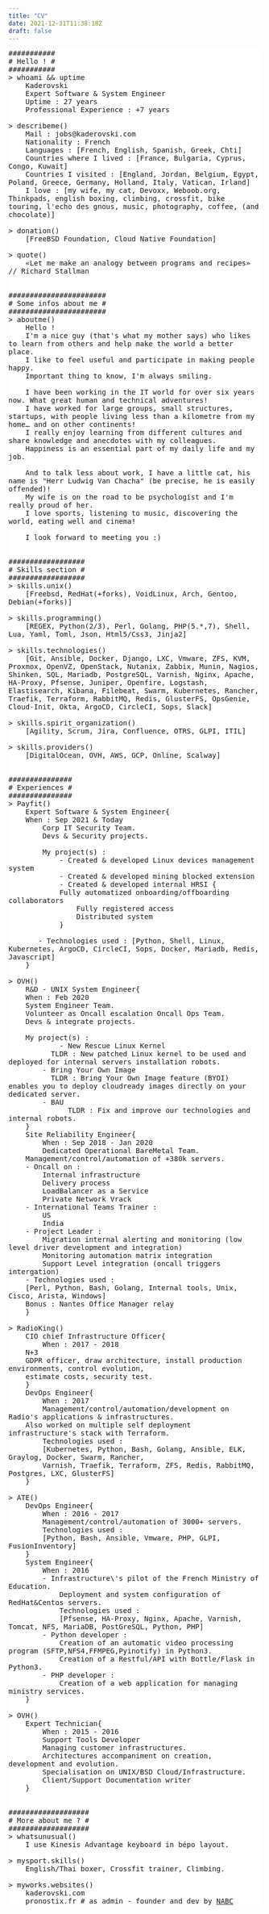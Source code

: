 ```yaml
---
title: "CV"
date: 2021-12-31T11:38:18Z
draft: false
---
```


<style>
pre {
    white-space: pre-wrap;       /* Since CSS 2.1 */
    white-space: -moz-pre-wrap;  /* Mozilla, since 1999 */
    white-space: -pre-wrap;      /* Opera 4-6 */
    white-space: -o-pre-wrap;    /* Opera 7 */
    word-wrap: break-word;       /* Internet Explorer 5.5+ */
}
</style>

<pre style="background-color: #ffffff !important;">
###########
# Hello ! #
###########
> whoami && uptime
    Kaderovski
    Expert Software & System Engineer
    Uptime : 27 years
    Professional Experience : +7 years

> describeme()
    Mail : jobs@kaderovski.com
    Nationality : French
    Languages : [French, English, Spanish, Greek, Chti]
    Countries where I lived : [France, Bulgaria, Cyprus, Congo, Kuwait]
    Countries I visited : [England, Jordan, Belgium, Egypt, Poland, Greece, Germany, Holland, Italy, Vatican, Irland]
    I love : [my wife, my cat, Devoxx, Weboob.org, Thinkpads, english boxing, climbing, crossfit, bike touring, l'echo des gnous, music, photography, coffee, (and chocolate)]

> donation()
    [FreeBSD Foundation, Cloud Native Foundation]

> quote()
    «Let me make an analogy between programs and recipes» // Richard Stallman


#######################
# Some infos about me #
#######################
> aboutme()
    Hello !
    I'm a nice guy (that's what my mother says) who likes to learn from others and help make the world a better place. 
    I like to feel useful and participate in making people happy.
    Important thing to know, I'm always smiling.
    
    I have been working in the IT world for over six years now. What great human and technical adventures! 
    I have worked for large groups, small structures, startups, with people living less than a kilometre from my home… and on other continents! 
    I really enjoy learning from different cultures and share knowledge and anecdotes with my colleagues.
    Happiness is an essential part of my daily life and my job.
    
    And to talk less about work, I have a little cat, his name is "Herr Ludwig Van Chacha" (be precise, he is easily offended)!
    My wife is on the road to be psychologist and I'm really proud of her.
    I love sports, listening to music, discovering the world, eating well and cinema!
    
    I look forward to meeting you :)


##################
# Skills section #
##################
> skills.unix()
    [Freebsd, RedHat(+forks), VoidLinux, Arch, Gentoo, Debian(+forks)]

> skills.programming()
    [REGEX, Python(2/3), Perl, Golang, PHP(5.*,7), Shell, Lua, Yaml, Toml, Json, Html5/Css3, Jinja2]

> skills.technologies()
    [Git, Ansible, Docker, Django, LXC, Vmware, ZFS, KVM, Proxmox, OpenVZ, OpenStack, Nutanix, Zabbix, Munin, Nagios, Shinken, SQL, Mariadb, PostgreSQL, Varnish, Nginx, Apache, HA-Proxy, Pfsense, Juniper, Openfire, Logstash, Elastisearch, Kibana, Filebeat, Swarm, Kubernetes, Rancher, Traefik, Terraform, RabbitMQ, Redis, GlusterFS, OpsGenie, Cloud-Init, Okta, ArgoCD, CircleCI, Sops, Slack]

> skills.spirit_organization()
    [Agility, Scrum, Jira, Confluence, OTRS, GLPI, ITIL]

> skills.providers()
    [DigitalOcean, OVH, AWS, GCP, Online, Scalway]


###############
# Experiences #
###############
> Payfit()
    Expert Software & System Engineer{
	When : Sep 2021 & Today
        Corp IT Security Team.
        Devs & Security projects.

        My project(s) :
            - Created & developed Linux devices management system
            - Created & developed mining blocked extension
            - Created & developed internal HRSI {
	    	Fully automatized onboarding/offboarding collaborators
                Fully registered access
                Distributed system
            }

       - Technologies used : [Python, Shell, Linux, Kubernetes, ArgoCD, CircleCI, Sops, Docker, Mariadb, Redis, Javascript]
    }

> OVH()
    R&D - UNIX System Engineer{
	When : Feb 2020
	System Engineer Team.
	Volunteer as Oncall escalation Oncall Ops Team.
	Devs & integrate projects.
	
	My project(s) :
            - New Rescue Linux Kernel
	      TLDR : New patched Linux kernel to be used and deployed for internal servers installation robots.
	    - Bring Your Own Image
	      TLDR : Bring Your Own Image feature (BYOI) enables you to deploy cloudready images directly on your dedicated server.
	    - BAU
              TLDR : Fix and improve our technologies and internal robots. 
    }
    Site Reliability Engineer{
        When : Sep 2018 - Jan 2020
        Dedicated Operational BareMetal Team.
	Management/control/automation of +380k servers.
	- Oncall on :
	    Internal infrastructure
	    Delivery process
	    LoadBalancer as a Service
	    Private Network Vrack
	- International Teams Trainer :
	    US
	    India
	- Project Leader :
	    Migration internal alerting and monitoring (low level driver development and integration)
	    Monitoring automation matrix integration
	    Support Level integration (oncall triggers intergation)
	- Technologies used :
	[Perl, Python, Bash, Golang, Internal tools, Unix, Cisco, Arista, Windows]
	Bonus : Nantes Office Manager relay
    }

> RadioKing()
    CIO chief Infrastructure Officer{
        When : 2017 - 2018
	N+3
	GDPR officer, draw architecture, install production environments, control evolution, 
	estimate costs, security test.
    }
    DevOps Engineer{
        When : 2017
        Management/control/automation/development on Radio's applications & infrastructures.
	Also worked on multiple self deployment infrastructure's stack with Terraform.
        Technologies used :
        [Kubernetes, Python, Bash, Golang, Ansible, ELK, Graylog, Docker, Swarm, Rancher,
        Varnish, Traefik, Terraform, ZFS, Redis, RabbitMQ, Postgres, LXC, GlusterFS]
    }

> ATE()
    DevOps Engineer{
        When : 2016 - 2017
        Management/control/automation of 3000+ servers.
        Technologies used :
        [Python, Bash, Ansible, Vmware, PHP, GLPI, FusionInventory]
    }
    System Engineer{
        When : 2016
        - Infrastructure\'s pilot of the French Ministry of Education.
            Deployment and system configuration of RedHat&Centos servers.
            Technologies used :
            [Pfsense, HA-Proxy, Nginx, Apache, Varnish, Tomcat, NFS, MariaDB, PostGreSQL, Python, PHP]
        - Python developer :
            Creation of an automatic video processing program (SFTP,NFS4,FFMPEG,Pyinotify) in Python3.
            Creation of a Restful/API with Bottle/Flask in Python3.
        - PHP developer :
            Creation of a web application for managing ministry services.
    }

> OVH()
    Expert Technician{
        When : 2015 - 2016
        Support Tools Developer
        Managing customer infrastructures.
        Architectures accompaniment on creation, development and evolution.
        Specialisation on UNIX/BSD Cloud/Infrastructure.
        Client/Support Documentation writer
    }


###################
# More about me ? #
###################
> whatsunusual()
    I use Kinesis Advantage keyboard in bépo layout.

> mysport.skills()
    English/Thai boxer, Crossfit trainer, Climbing.

> myworks.websites()
    kaderovski.com
    pronostix.fr # as admin - founder and dev by <a href='https://www.linkedin.com/in/na%C3%ABl-abou-chahine/' target='_blank'>NABC</a> 
</pre>

